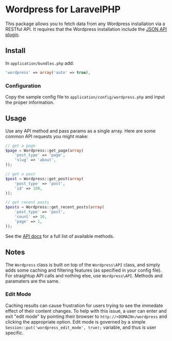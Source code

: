 # Wordpress for LaravelPHP #

This package allows you to fetch data from any Wordpress installation via a RESTful API.  It requires that the Wordpress installation include the [JSON API plugin](http://wordpress.org/extend/plugins/json-api/).

## Install ##

In ``application/bundles.php`` add:

```php
'wordpress' => array('auto' => true),
```

### Configuration ###

Copy the sample config file to ``application/config/wordpress.php`` and input the proper information.

## Usage ##

Use any API method and pass params as a single array.  Here are some common API requests you might make:

```php
// get a page
$page = Wordpress::get_page(array(
	'post_type' => 'page',
	'slug' => 'about',
));

// get a post
$post = Wordpress::get_post(array(
	'post_type' => 'post',
	'id' => 100,
));

// get recent posts
$posts = Wordpress::get_recent_posts(array(
	'post_type' => 'post',
	'count' => 10,
	'page' => 1,
));
```

See the [API docs](http://wordpress.org/extend/plugins/json-api/other_notes/) for a full list of available methods.

## Notes ##

The ``Wordpress`` class is built on top of the ``Wordpress\API`` class, and simply adds some caching and filtering features (as specified in your config file).  For straightup API calls and nothing else, use ``Wordpress\API``.  Methods and paramaters are the same.

### Edit Mode ###

Caching results can cause frustration for users trying to see the immedate effect of their content changes.  To help with this issue, a user can enter and exit "edit mode" by pointing their browser to ``http://<DOMAIN>/wordpress`` and clicking the appropriate option.  Edit mode is governed by a simple ``Session::put('wordpress_edit_mode', true);`` variable, and thus is user specific.